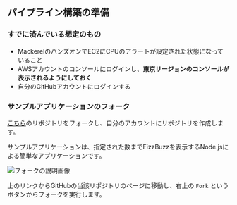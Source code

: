 ## パイプライン構築の準備

### すでに済んでいる想定のもの

- MackerelのハンズオンでEC2にCPUのアラートが設定された状態になっていること
- AWSアカウントのコンソールにログインし、**東京リージョンのコンソールが表示されるようにしておく**
- 自分のGitHubアカウントにログインする

### サンプルアプリケーションのフォーク

  [こちら](https://github.com/katainaka0503/ci-cd-hands-on-codedeploy)のリポジトリをフォークし、自分のアカウントにリポジトリを作成します。
  
  サンプルアプリケーションは、指定された数までFizzBuzzを表示するNode.jsによる簡単なアプリケーションです。

  ![フォークの説明画像](https://cdn-ssl-devio-img.classmethod.jp/wp-content/uploads/2018/08/fork.png)

  上のリンクからGitHubの当該リポジトリのページに移動し、右上の `Fork` というボタンからフォークを実行します。
